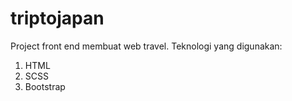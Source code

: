 # triptojapan

Project front end membuat web travel.
Teknologi yang digunakan:

1. HTML
2. SCSS
3. Bootstrap
